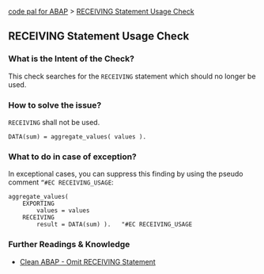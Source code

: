 [code pal for ABAP](../../README.md) > [RECEIVING Statement Usage Check](receiving-usage.md)

## RECEIVING Statement Usage Check

### What is the Intent of the Check?

This check searches for the `RECEIVING` statement which should no longer be used.

### How to solve the issue?

`RECEIVING` shall not be used.

```abap
DATA(sum) = aggregate_values( values ).
```

### What to do in case of exception?

In exceptional cases, you can suppress this finding by using the pseudo comment `“#EC RECEIVING_USAGE`:

```abap
aggregate_values(
    EXPORTING
        values = values
    RECEIVING
        result = DATA(sum) ).   "#EC RECEIVING_USAGE
```

### Further Readings & Knowledge

* [Clean ABAP - Omit RECEIVING Statement](https://github.com/SAP/styleguides/blob/main/clean-abap/CleanABAP.md#omit-receiving)
